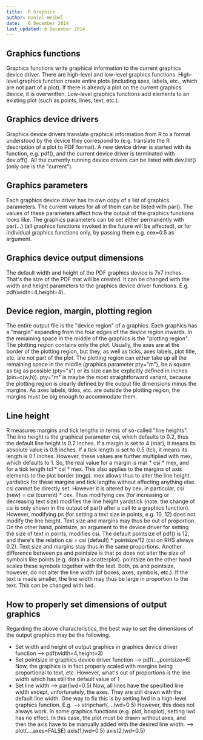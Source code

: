 ```yaml
---
title:  R Graphics
author: Daniel Weibel
date:   6 December 2014
last_updated: 6 December 2014
---
```


Graphics functions
------------------

Graphics functions write graphical information to the current graphics device driver. There are high-level and low-level graphics functions. High-level graphics function create entire plots (including axes, labels, etc., which are not part of a plot). If there is already a plot on the current graphics device, it is overwritten. Low-level graphics functions add elements to an existing plot (such as points, lines, text, etc.).

Graphics device drivers
-----------------------

Graphics device drivers translate graphical information from R to a format understood by the device they correspond to (e.g. translate the R description of a plot to PDF format). A new device driver is started with its function, e.g. pdf(), and the current device driver is terminated with dev.off(). All the currently running device drivers can be listed with dev.list() (only one is the "current").

Graphics parameters
-------------------

Each graphics device driver has its own copy of a list of graphics parameters. The current values for all of them can be listed with par(). The values of these parameters affect how the output of the graphics functions looks like. The graphics parameters can be set either permanently with par(...) (all graphics functions invoked in the future will be affected), or for individual graphics functions only, by passing them e.g. cex=0.5 as argument.

Graphics device output dimensions
---------------------------------

The default width and height of the PDF graphics device is 7x7 inches. That's the size of the PDF that will be created. It can be changed with the width and height parameters to the graphics device driver functions. E.g. pdf(width=4,height=4).

Device region, margin, plotting region
--------------------------------------

The entire output file is the "device region" of a graphics. Each graphics has a "margin" expanding from the four edges of the device region inwards. In the remaining space in the middle of the graphics is the "plotting region". The plotting region contains only the plot. Usually, the axes are at the border of the plotting region, but they, as well as ticks, axes labels, plot title, etc. are not part of the plot. The plotting region can either take up all the remaining space in the middle (graphics parameter pty="m"), be a square as big as possible (pty="s") or its size can be explicitly defined in inches (pin=c(w,h)). pty="m" is maybe the most straightforward variant, because the plotting region is clearly defined by the output file dimensions minus the margins. As axes labels, titles, etc. are outside the plotting region, the margins must be big enough to accommodate them.

Line height
-----------

R measures margins and tick lengths in terms of so-called "line heights". The line height is the graphical parameter csi, which defaults to 0.2, thus the default line height is 0.2 inches. If a margin is set to 4 (mar), it means its absolute value is 0.8 inches. If a tick length is set to 0.5 (tcl), it means its length is 0.1 inches. However, these values are further multiplied with mex, which defaults to 1. So, the real value for a margin is mar * csi * mex, and for a tick length tcl * csi * mex. This also applies to the margins of axis elements to the plot border (mgp). mex allows thus to alter the line height yardstick for these margins and tick lengths without affecting anything else. csi cannot be directly set. However it is altered by cex, in particular, csi (new) = csi (current) * cex. Thus modifying cex (for increasing or decreasing text size) modifies the line height yardstick (note: the change of csi is only shown in the output of par() after a call to a graphics function). However, modifying ps (for setting a text size in points, e.g. 10, 12) does not modify the line height. Text size and margins may thus be out of proportion. On the other hand, pointsize, an argument to the device driver for setting the size of text in points, modifies csi. The default pointsize of pdf() is 12, and there's the relation csi = csi (default) * pointsize/12 (csi on RHS always 0.2). Text size and margins stay thus in the same proportions. Another difference between ps and pointsize is that ps does not alter the size of symbols like points (e.g. dots in a scatterplot). pointsize on the other hand scales these symbols together with the text. Both, ps and pointsize, however, do not alter the line width (of boxes, axes, symbols, etc.). If the text is made smaller, the line width may thus be large in proportion to the text. This can be changed with lwd.

How to properly set dimensions of output graphics
-------------------------------------------------

Regarding the above characteristics, the best way to set the dimensions of the output graphics may be the following.
- Set width and height of output graphics in graphics device driver function
  --> pdf(width=4,height=3)
- Set pointsize in graphics device driver function
  --> pdf(...,pointsize=6)
Now, the graphics is in fact properly scaled with margins being proportional to text, etc. However, what's out of proportions is the line width which has still the default value of 1
- Set line width
  --> par(lwd=0.5)
Now, all lines have the specified line width except, unfortunately, the axes. They are still drawn with the default line width. One way to fix this is by setting lwd in a high-level graphics function. E.g.
  --> stripchart(...,lwd=0.5)
However, this does not always work. In some graphics functions (e.g. plot, boxplot), setting lwd has no effect. In this case, the plot must be drawn without axes, and then the axis have to be manually added with the desired line width.
  --> plot(...,axes=FALSE)
      axis(1,lwd=0.5)
      axis(2,lwd=0.5)
